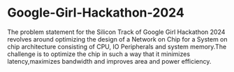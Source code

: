 # Google-Girl-Hackathon-2024
The problem statement for the Silicon Track of Google Girl Hackathon 2024 revolves around optimizing the design of a Network on Chip for a System on chip architecture consisting of CPU, IO Peripherals and system memory.The challenge is to optimize the chip in such a way that it minimizes latency,maximizes bandwidth and improves area and power efficiency. 
